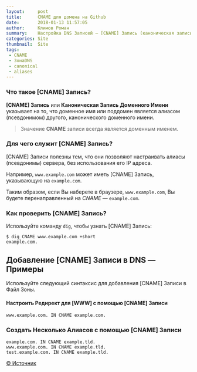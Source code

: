 ```yaml
---
layout:     post
title:      CNAME для домена на Github
date:       2018-01-13 11:57:05
author:     Климов Роман
summary:    Настройка DNS Записей — [CNAME] Запись (каноническая запись имени)
categories: Site
thumbnail:  Site
tags:
 - CNAME
 - ЗонаDNS
 - canonical
 - aliases
---
```


### Что такое [CNAME] Запись?

**[CNAME] Запись** или **Каноническая Запись Доменного Имени** указывает на то, что доменное имя или поддомен является алиасом (псевдонимом) другого, канонического доменного имени.

> Значение **CNAME** записи всегда является доменным именем.

### Для чего служит [CNAME] Запись?

[CNAME] Записи полезны тем, что они позволяют настраивать алиасы (псевдонимы) сервера, без использования его IP адреса.

Например, `www.example.com` может иметь [CNAME] Запись, указывающую на `example.com`.

Таким образом, если Вы наберете в браузере, `www.example.com`, Вы будете перенаправленный на *CNAME* — `example.com`.
### Как проверить [CNAME] Запись?

Используйте команду `dig`, чтобы узнать [CNAME] Запись:

```
$ dig CNAME www.example.com +short
example.com.
```

## Добавление [CNAME] Записи в DNS — Примеры

Используйте следующий синтаксис для добавления [CNAME] Записи в Файл Зоны.
#### Настроить Редирект для [WWW] с помощью [CNAME] Записи

`www.example.com. IN CNAME example.com.`

### Создать Несколько Алиасов с помощью [CNAME] Записи
```
example.com. IN CNAME example.tld.
www.example.com. IN CNAME example.tld.
test.example.com. IN CNAME example.tld.
```

[© Источник](https://www.shellhacks.com/ru/setup-dns-cname-record/)